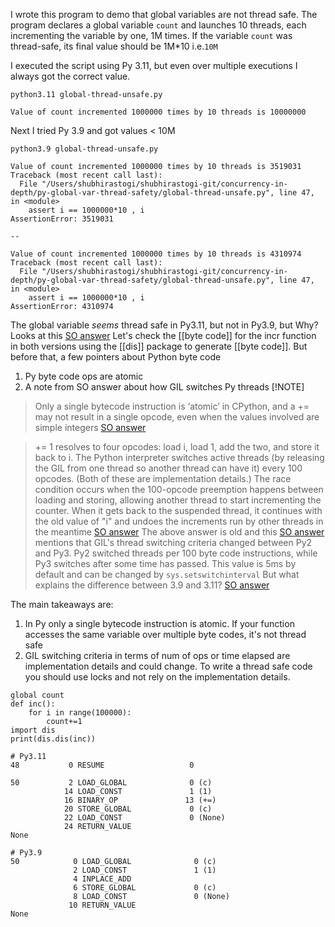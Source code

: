 I wrote this program to demo that global variables are not thread safe.
The program declares a global variable `count` and launches 10 threads, each incrementing the variable by one, 1M times.
If the variable `count` was thread-safe, its final value should be 1M*10 i.e.`10M`

I executed the script using Py 3.11, but even over multiple executions I always got the correct value.
```
python3.11 global-thread-unsafe.py

Value of count incremented 1000000 times by 10 threads is 10000000
```

Next I tried Py 3.9 and got values < 10M
```
python3.9 global-thread-unsafe.py

Value of count incremented 1000000 times by 10 threads is 3519031
Traceback (most recent call last):
  File "/Users/shubhirastogi/shubhirastogi-git/concurrency-in-depth/py-global-var-thread-safety/global-thread-unsafe.py", line 47, in <module>
    assert i == 1000000*10 , i
AssertionError: 3519031

--

Value of count incremented 1000000 times by 10 threads is 4310974
Traceback (most recent call last):
  File "/Users/shubhirastogi/shubhirastogi-git/concurrency-in-depth/py-global-var-thread-safety/global-thread-unsafe.py", line 47, in <module>
    assert i == 1000000*10 , i
AssertionError: 4310974
```

The global variable _seems_ thread safe in Py3.11, but not in Py3.9, but Why? Looks at this [SO answer](https://stackoverflow.com/a/70006722)
Let's check the [[byte code]] for the incr function in both versions using the [[dis]] package to generate [[byte code]]. But before that, a few pointers about Python byte code
1. Py byte code ops are atomic
2. A note from SO answer about how GIL switches Py threads
[!NOTE]
> Only a single bytecode instruction is ‘atomic’ in CPython, and a += may not result in a single opcode, even when the values involved are simple integers [SO answer](https://stackoverflow.com/a/1717514)

> += 1 resolves to four opcodes: load i, load 1, add the two, and store it back to i. The Python interpreter switches active threads (by releasing the GIL from one thread so another thread can have it) every 100 opcodes. (Both of these are implementation details.) The race condition occurs when the 100-opcode preemption happens between loading and storing, allowing another thread to start incrementing the counter. When it gets back to the suspended thread, it continues with the old value of "i" and undoes the increments run by other threads in the meantime [SO answer](https://stackoverflow.com/a/1717514)
The above answer is old and this [SO answer](https://stackoverflow.com/a/39353531) mentions that GIL's thread switching criteria changed between Py2 and Py3. Py2 switched threads per 100 byte code instructions, while Py3 switches after some time has passed. This value is 5ms by default and can be changed by `sys.setswitchinterval`
But what explains the difference between 3.9 and 3.11? [SO answer](https://stackoverflow.com/a/70006722)

The main takeaways are:
1. In Py only a single bytecode instruction is atomic. If your function accesses the same variable over multiple byte codes, it's not thread safe
2. GIL switching criteria in terms of num of ops or time elapsed are implementation details and could change. To write a thread safe code you should use locks and not rely on the implementation details.

```
global count
def inc():
    for i in range(100000):
        count+=1
import dis
print(dis.dis(inc))
```

```
# Py3.11
48           0 RESUME                   0

50           2 LOAD_GLOBAL              0 (c)
            14 LOAD_CONST               1 (1)
            16 BINARY_OP               13 (+=)
            20 STORE_GLOBAL             0 (c)
            22 LOAD_CONST               0 (None)
            24 RETURN_VALUE
None

# Py3.9
50            0 LOAD_GLOBAL              0 (c)
              2 LOAD_CONST               1 (1)
              4 INPLACE_ADD
              6 STORE_GLOBAL             0 (c)
              8 LOAD_CONST               0 (None)
             10 RETURN_VALUE
None
```
